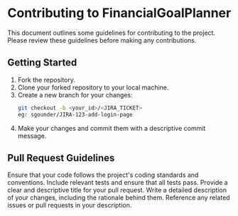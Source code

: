 # Contributing to FinancialGoalPlanner

This document outlines some guidelines for contributing to the project. Please review these guidelines before making any contributions.

## Getting Started

1. Fork the repository.
2. Clone your forked repository to your local machine.
3. Create a new branch for your changes:
   ```bash
   git checkout -b <your_id>/<JIRA_TICKET>
   eg: sgounder/JIRA-123-add-login-page
   ```
4. Make your changes and commit them with a descriptive commit message.

## Pull Request Guidelines

Ensure that your code follows the project's coding standards and conventions.
Include relevant tests and ensure that all tests pass.
Provide a clear and descriptive title for your pull request.
Write a detailed description of your changes, including the rationale behind them.
Reference any related issues or pull requests in your description.

